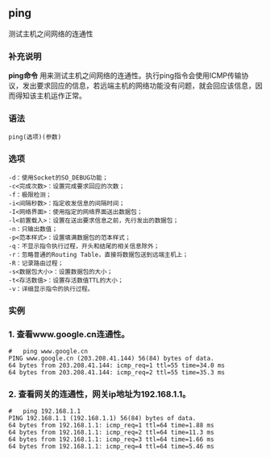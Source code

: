 ## ping ##

测试主机之间网络的连通性

### 补充说明 ###

**ping命令** 用来测试主机之间网络的连通性。执行ping指令会使用ICMP传输协议，发出要求回应的信息，若远端主机的网络功能没有问题，就会回应该信息，因而得知该主机运作正常。

###  语法

	ping(选项)(参数)

###  选项

	-d：使用Socket的SO_DEBUG功能；
	-c<完成次数>：设置完成要求回应的次数；
	-f：极限检测；
	-i<间隔秒数>：指定收发信息的间隔时间；
	-I<网络界面>：使用指定的网络界面送出数据包；
	-l<前置载入>：设置在送出要求信息之前，先行发出的数据包；
	-n：只输出数值；
	-p<范本样式>：设置填满数据包的范本样式；
	-q：不显示指令执行过程，开头和结尾的相关信息除外；
	-r：忽略普通的Routing Table，直接将数据包送到远端主机上；
	-R：记录路由过程；
	-s<数据包大小>：设置数据包的大小；
	-t<存活数值>：设置存活数值TTL的大小；
	-v：详细显示指令的执行过程。




###  实例

### 1.	查看www.google.cn连通性。
	
	#	ping www.google.cn
	PING www.google.cn (203.208.41.144) 56(84) bytes of data.
	64 bytes from 203.208.41.144: icmp_req=1 ttl=55 time=34.0 ms
	64 bytes from 203.208.41.144: icmp_req=2 ttl=55 time=35.3 ms

### 2.	查看网关的连通性，网关ip地址为192.168.1.1。
	#	ping 192.168.1.1
	PING 192.168.1.1 (192.168.1.1) 56(84) bytes of data.
	64 bytes from 192.168.1.1: icmp_req=1 ttl=64 time=1.88 ms
	64 bytes from 192.168.1.1: icmp_req=2 ttl=64 time=11.3 ms
	64 bytes from 192.168.1.1: icmp_req=3 ttl=64 time=1.66 ms
	64 bytes from 192.168.1.1: icmp_req=4 ttl=64 time=5.46 ms

